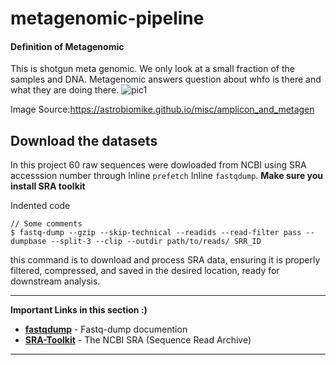 

# metagenomic-pipeline

#### Definition of Metagenomic 
This is shotgun meta genomic. We only look at a small fraction of the samples and DNA. 
Metagenomic answers question about whfo is there and what they are doing there. 
![pic1](https://github.com/sheewani/metagenomic-pipeline/blob/cbfb50041d47373acf04fafa330854e710873e5d/Screenshot%202025-01-15%20at%209.44.24%E2%80%AFAM.png)


Image Source:https://astrobiomike.github.io/misc/amplicon_and_metagen

## Download the datasets
In this project 60 raw sequences were dowloaded from NCBI using SRA accesssion number through Inline `prefetch` Inline `fastqdump`. 
**Make sure you install SRA toolkit**

Indented code

    // Some comments
    $ fastq-dump --gzip --skip-technical --readids --read-filter pass --dumpbase --split-3 --clip --outdir path/to/reads/ SRR_ID

this command is to download and process SRA data, ensuring it is properly filtered, compressed, and saved in the desired location, ready for downstream analysis.

---
__Important Links in this section :)__

- __[fastqdump](https://rnnh.github.io/bioinfo-notebook/docs/fastq-dump.html)__ - Fastq-dump documention
- __[SRA-Toolkit](https://github.com/ncbi/sra-tools)__ - The NCBI SRA (Sequence Read Archive)

---